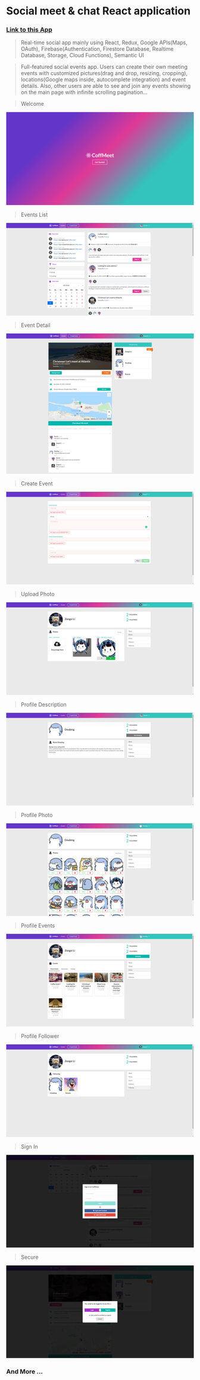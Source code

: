 # Social meet & chat React application
### [Link to this App](https://coffmeet.netlify.app/)
> Real-time social app mainly using React, Redux, Google APIs(Maps, OAuth), Firebase(Authentication, Firestore Database, Realtime Database, Storage, Cloud Functions), Semantic UI

> Full-featured social events app. Users can create their own meeting events with customized pictures(drag and drop, resizing, cropping), locations(Google maps inside, autocomplete integration) and event details. Also, other users are able to see and join any events showing on the main page with infinite scrolling pagination...

> Welcome

![alt text](https://github.com/zongxilli/CoffMeet/blob/main/public/DemoImages/DemoStartPage.png)
> Events List

![alt text](https://github.com/zongxilli/CoffMeet/blob/main/public/DemoImages/eventsList.png)
> Event Detail

![alt text](https://github.com/zongxilli/CoffMeet/blob/main/public/DemoImages/eventDetail.png)
> Create Event

![alt text](https://github.com/zongxilli/CoffMeet/blob/main/public/DemoImages/createEvent.png)
> Upload Photo

![alt text](https://github.com/zongxilli/CoffMeet/blob/main/public/DemoImages/cutAndUploadPhoto.png)
> Profile Description

![alt text](https://github.com/zongxilli/CoffMeet/blob/main/public/DemoImages/profileDescription.png)
> Profile Photo
> 
![alt text](https://github.com/zongxilli/CoffMeet/blob/main/public/DemoImages/profilePhoto.png)
> Profile Events

![alt text](https://github.com/zongxilli/CoffMeet/blob/main/public/DemoImages/profileEvents.png)
> Profile Follower

![alt text](https://github.com/zongxilli/CoffMeet/blob/main/public/DemoImages/profileFollowers.png)
> Sign In

![alt text](https://github.com/zongxilli/CoffMeet/blob/main/public/DemoImages/signInModal.png)
> Secure 

![alt text](https://github.com/zongxilli/CoffMeet/blob/main/public/DemoImages/secureModal.png)
### And More ...
